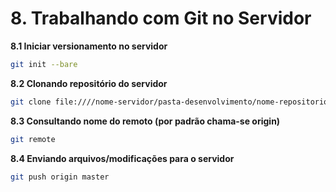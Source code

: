 # 8. Trabalhando com Git no Servidor

**8.1 Iniciar versionamento no servidor**
```bash
git init --bare
```
**8.2 Clonando repositório do servidor**
```bash
git clone file:////nome-servidor/pasta-desenvolvimento/nome-repositorio
```
**8.3 Consultando nome do remoto (por padrão chama-se origin)**
```bash
git remote
```
**8.4 Enviando arquivos/modificações para o servidor**
```bash
git push origin master
```
